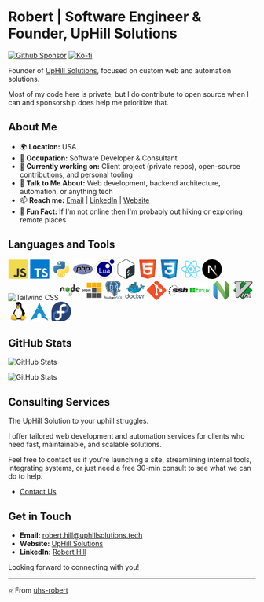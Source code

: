 # Robert | Software Engineer & Founder, UpHill Solutions
[![Github Sponsor](https://img.shields.io/badge/GitHub%20Sponsor-❤️-blue)](https://github.com/sponsors/uhs-robert) 
[![Ko-fi](https://img.shields.io/badge/ko--fi-buy%20me%20a%20coffee-darkgreen?logo=ko-fi&logoColor=white)](https://ko-fi.com/uphillsolutions)

Founder of [UpHill Solutions](https://uphillsolutions.tech), focused on custom web and automation solutions. 

Most of my code here is private, but I do contribute to open source when I can and sponsorship does help me prioritize that.

## About Me

- 🌍 **Location:** USA
- 💼 **Occupation:** Software Developer & Consultant
- 🔭 **Currently working on:** Client project (private repos), open-source contributions, and personal tooling
- 🧠 **Talk to Me About:** Web development, backend architecture, automation, or anything tech  
- 📫 **Reach me:** [Email](mailto:robert.hill@uphillsolutions.tech) | [LinkedIn](https://www.linkedin.com/in/robert-hill-a6a189125/) | [Website](https://uphillsolutions.tech)
- 🥾 **Fun Fact:** If I'm not online then I'm probably out hiking or exploring remote places
  
## Languages and Tools

<p align="left">
  <!-- Core Languages -->
  <img src="https://raw.githubusercontent.com/devicons/devicon/master/icons/javascript/javascript-original.svg" alt="JavaScript" width="40" height="40"/>
  <img src="https://raw.githubusercontent.com/devicons/devicon/master/icons/typescript/typescript-original.svg" alt="TypeScript" width="40" height="40"/>
  <img src="https://raw.githubusercontent.com/devicons/devicon/master/icons/python/python-original.svg" alt="Python" width="40" height="40"/>
  <img src="https://raw.githubusercontent.com/devicons/devicon/master/icons/php/php-original.svg" alt="PHP" width="40" height="40"/>
  <img src="https://raw.githubusercontent.com/devicons/devicon/master/icons/lua/lua-original.svg" alt="Lua" width="40" height="40"/>
  <img src="https://raw.githubusercontent.com/devicons/devicon/master/icons/bash/bash-original.svg" alt="Shell" width="40" height="40"/>

  <!-- Web & Frontend -->
  <img src="https://raw.githubusercontent.com/devicons/devicon/master/icons/html5/html5-original.svg" alt="HTML5" width="40" height="40"/>
  <img src="https://raw.githubusercontent.com/devicons/devicon/master/icons/css3/css3-original.svg" alt="CSS3" width="40" height="40"/>
  <img src="https://raw.githubusercontent.com/devicons/devicon/master/icons/react/react-original.svg" alt="React" width="40" height="40"/>
  <img src="https://raw.githubusercontent.com/devicons/devicon/master/icons/nextjs/nextjs-original.svg" alt="Nextjs" width="40" height="40"/>
  <img src="https://www.vectorlogo.zone/logos/tailwindcss/tailwindcss-icon.svg" alt="Tailwind CSS" width="40" height="40"/>
  <img src="https://raw.githubusercontent.com/devicons/devicon/master/icons/nodejs/nodejs-original-wordmark.svg" alt="Node.js" width="40" height="40"/>
  <img src="https://raw.githubusercontent.com/devicons/devicon/master/icons/pnpm/pnpm-original-wordmark.svg" alt="pnpm" width="40" height="40"/>

  <!-- Development Tools -->
  <img src="https://raw.githubusercontent.com/devicons/devicon/master/icons/postgresql/postgresql-original-wordmark.svg" alt="PostgreSQL" width="40" height="40"/>
  <img src="https://raw.githubusercontent.com/devicons/devicon/master/icons/docker/docker-original-wordmark.svg" alt="Docker" width="40" height="40"/>
  <img src="https://raw.githubusercontent.com/devicons/devicon/master/icons/git/git-original.svg" alt="Git" width="40" height="40"/>
  <img src="https://raw.githubusercontent.com/devicons/devicon/master/icons/ssh/ssh-original-wordmark.svg" alt="SSH" width="40" height="40"/>
  <img src="https://raw.githubusercontent.com/devicons/devicon/master/icons/tmux/tmux-plain-wordmark.svg" alt="Tmux" width="40" height="40"/>

  <!-- Editors -->
  <img src="https://raw.githubusercontent.com/devicons/devicon/master/icons/neovim/neovim-original.svg" alt="Neovim" width="40" height="40"/>
  <img src="https://raw.githubusercontent.com/devicons/devicon/master/icons/vim/vim-original.svg" alt="Vim" width="40" height="40"/>

  <!-- Operating Systems -->
  <img src="https://raw.githubusercontent.com/devicons/devicon/master/icons/linux/linux-original.svg" alt="Linux" width="40" height="40"/>
  <img src="https://raw.githubusercontent.com/devicons/devicon/master/icons/archlinux/archlinux-original.svg" alt="ArchLinux" width="40" height="40"/>
  <img src="https://raw.githubusercontent.com/devicons/devicon/master/icons/fedora/fedora-original.svg" alt="Fedora" width="40" height="40"/>
</p>


## GitHub Stats

![GitHub Stats](https://github-readme-stats.vercel.app/api?username=uhs-robert&theme=tokyonight&show_icons=true&hide_border=true&count_private=true)

![GitHub Stats](https://github-readme-stats.vercel.app/api/top-langs/?username=uhs-robert&theme=tokyonight&show_icons=true&hide_border=true&layout=compact)


## Consulting Services
The UpHill Solution to your uphill struggles.

I offer tailored web development and automation services for clients who need fast, maintainable, and scalable solutions. 

Feel free to contact us if you're launching a site, streamlining internal tools, integrating systems, or just need a free 30-min consult to see what we can do to help.

- [Contact Us](https://uphillsolutions.tech/contact-us/)

## Get in Touch

- **Email:** robert.hill@uphillsolutions.tech
- **Website:** [UpHill Solutions](https://uphillsolutions.tech)
- **LinkedIn:** [Robert Hill](https://www.linkedin.com/in/robert-hill-a6a189125/)

Looking forward to connecting with you!

---

⭐️ From [uhs-robert](https://github.com/uhs-robert)
